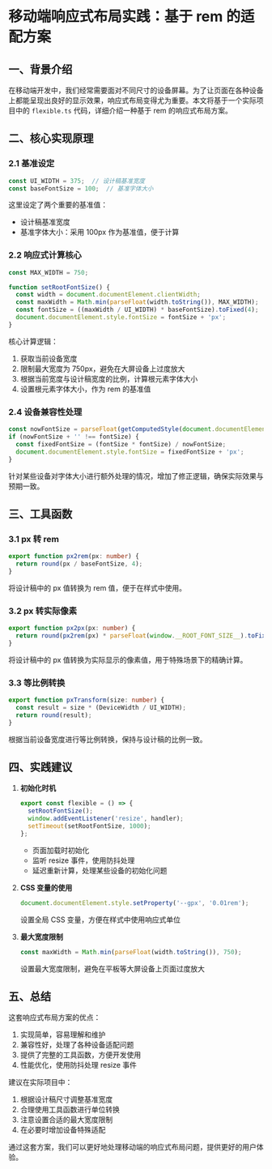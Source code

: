 # 移动端响应式布局实践：基于 rem 的适配方案

## 一、背景介绍

在移动端开发中，我们经常需要面对不同尺寸的设备屏幕。为了让页面在各种设备上都能呈现出良好的显示效果，响应式布局变得尤为重要。本文将基于一个实际项目中的 `flexible.ts` 代码，详细介绍一种基于 rem 的响应式布局方案。

## 二、核心实现原理

### 2.1 基准设定

```typescript
const UI_WIDTH = 375;  // 设计稿基准宽度
const baseFontSize = 100;  // 基准字体大小
```

这里设定了两个重要的基准值：
- 设计稿基准宽度
- 基准字体大小：采用 100px 作为基准值，便于计算

### 2.2 响应式计算核心

```typescript
const MAX_WIDTH = 750;

function setRootFontSize() {
  const width = document.documentElement.clientWidth;
  const maxWidth = Math.min(parseFloat(width.toString()), MAX_WIDTH);
  const fontSize = ((maxWidth / UI_WIDTH) * baseFontSize).toFixed(4);
  document.documentElement.style.fontSize = fontSize + 'px';
}
```

核心计算逻辑：
1. 获取当前设备宽度
2. 限制最大宽度为 750px，避免在大屏设备上过度放大
3. 根据当前宽度与设计稿宽度的比例，计算根元素字体大小
4. 设置根元素字体大小，作为 rem 的基准值

### 2.4 设备兼容性处理

```typescript
const nowFontSize = parseFloat(getComputedStyle(document.documentElement, false)['font-size']);
if (nowFontSize + '' !== fontSize) {
  const fixedFontSize = (fontSize * fontSize) / nowFontSize;
  document.documentElement.style.fontSize = fixedFontSize + 'px';
}
```

针对某些设备对字体大小进行额外处理的情况，增加了修正逻辑，确保实际效果与预期一致。

## 三、工具函数

### 3.1 px 转 rem

```typescript
export function px2rem(px: number) {
  return round(px / baseFontSize, 4);
}
```

将设计稿中的 px 值转换为 rem 值，便于在样式中使用。

### 3.2 px 转实际像素

```typescript
export function px2px(px: number) {
  return round(px2rem(px) * parseFloat(window.__ROOT_FONT_SIZE__).toFixed(4), 1);
}
```

将设计稿中的 px 值转换为实际显示的像素值，用于特殊场景下的精确计算。

### 3.3 等比例转换

```typescript
export function pxTransform(size: number) {
  const result = size * (DeviceWidth / UI_WIDTH);
  return round(result);
}
```

根据当前设备宽度进行等比例转换，保持与设计稿的比例一致。

## 四、实践建议

1. **初始化时机**
   ```typescript
   export const flexible = () => {
     setRootFontSize();
     window.addEventListener('resize', handler);
     setTimeout(setRootFontSize, 1000);
   };
   ```
   - 页面加载时初始化
   - 监听 resize 事件，使用防抖处理
   - 延迟重新计算，处理某些设备的初始化问题

2. **CSS 变量的使用**
   ```typescript
   document.documentElement.style.setProperty('--gpx', '0.01rem');
   ```
   设置全局 CSS 变量，方便在样式中使用响应式单位

3. **最大宽度限制**
   ```typescript
   const maxWidth = Math.min(parseFloat(width.toString()), 750);
   ```
   设置最大宽度限制，避免在平板等大屏设备上页面过度放大

## 五、总结

这套响应式布局方案的优点：
1. 实现简单，容易理解和维护
2. 兼容性好，处理了各种设备适配问题
3. 提供了完整的工具函数，方便开发使用
4. 性能优化，使用防抖处理 resize 事件

建议在实际项目中：
1. 根据设计稿尺寸调整基准宽度
2. 合理使用工具函数进行单位转换
3. 注意设置合适的最大宽度限制
4. 在必要时增加设备特殊适配

通过这套方案，我们可以更好地处理移动端的响应式布局问题，提供更好的用户体验。